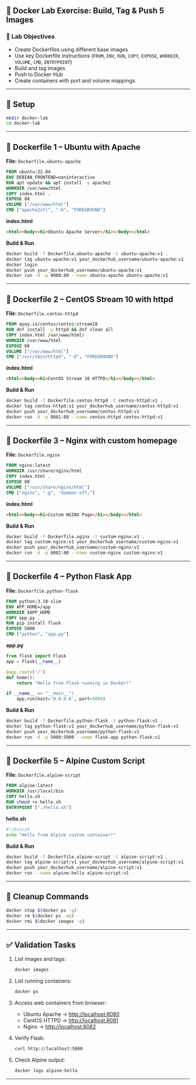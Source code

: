 
## 🧪 **Docker Lab Exercise: Build, Tag & Push 5 Images**

### 🔧 **Lab Objectives**

* Create Dockerfiles using different base images
* Use key Dockerfile instructions (`FROM`, `ENV`, `RUN`, `COPY`, `EXPOSE`, `WORKDIR`, `VOLUME`, `CMD`, `ENTRYPOINT`)
* Build and tag images
* Push to Docker Hub
* Create containers with port and volume mappings

---

## 📁 **Setup**

```bash
mkdir docker-lab
cd docker-lab
```

---

## 🧩 **Dockerfile 1 – Ubuntu with Apache**

**File:** `Dockerfile.ubuntu-apache`

```Dockerfile
FROM ubuntu:22.04
ENV DEBIAN_FRONTEND=noninteractive
RUN apt update && apt install -y apache2
WORKDIR /var/www/html
COPY index.html .
EXPOSE 80
VOLUME ["/var/www/html"]
CMD ["apache2ctl", "-D", "FOREGROUND"]
```

**index.html**

```html
<html><body><h1>Ubuntu Apache Server</h1></body></html>
```

**Build & Run**

```bash
docker build -f Dockerfile.ubuntu-apache -t ubuntu-apache:v1 .
docker tag ubuntu-apache:v1 your_dockerhub_username/ubuntu-apache:v1
docker login
docker push your_dockerhub_username/ubuntu-apache:v1
docker run -d -p 8080:80 --name ubuntu-apache ubuntu-apache:v1
```

---

## 🧩 **Dockerfile 2 – CentOS Stream 10 with httpd**

**File:** `Dockerfile.centos-httpd`

```Dockerfile
FROM quay.io/centos/centos:stream10
RUN dnf install -y httpd && dnf clean all
COPY index.html /var/www/html/
WORKDIR /var/www/html
EXPOSE 80
VOLUME ["/var/www/html"]
CMD ["/usr/sbin/httpd", "-D", "FOREGROUND"]
```

**index.html**

```html
<html><body><h1>CentOS Stream 10 HTTPD</h1></body></html>
```

**Build & Run**

```bash
docker build -f Dockerfile.centos-httpd -t centos-httpd:v1 .
docker tag centos-httpd:v1 your_dockerhub_username/centos-httpd:v1
docker push your_dockerhub_username/centos-httpd:v1
docker run -d -p 8081:80 --name centos-httpd centos-httpd:v1
```

---

## 🧩 **Dockerfile 3 – Nginx with custom homepage**

**File:** `Dockerfile.nginx`

```Dockerfile
FROM nginx:latest
WORKDIR /usr/share/nginx/html
COPY index.html .
EXPOSE 80
VOLUME ["/usr/share/nginx/html"]
CMD ["nginx", "-g", "daemon off;"]
```

**index.html**

```html
<html><body><h1>Custom NGINX Page</h1></body></html>
```

**Build & Run**

```bash
docker build -f Dockerfile.nginx -t custom-nginx:v1 .
docker tag custom-nginx:v1 your_dockerhub_username/custom-nginx:v1
docker push your_dockerhub_username/custom-nginx:v1
docker run -d -p 8082:80 --name custom-nginx custom-nginx:v1
```

---

## 🧩 **Dockerfile 4 – Python Flask App**

**File:** `Dockerfile.python-flask`

```Dockerfile
FROM python:3.10-slim
ENV APP_HOME=/app
WORKDIR $APP_HOME
COPY app.py .
RUN pip install flask
EXPOSE 5000
CMD ["python", "app.py"]
```

**app.py**

```python
from flask import Flask
app = Flask(__name__)

@app.route('/')
def home():
    return "Hello from Flask running in Docker!"

if __name__ == "__main__":
    app.run(host='0.0.0.0', port=5000)
```

**Build & Run**

```bash
docker build -f Dockerfile.python-flask -t python-flask:v1 .
docker tag python-flask:v1 your_dockerhub_username/python-flask:v1
docker push your_dockerhub_username/python-flask:v1
docker run -d -p 5000:5000 --name flask-app python-flask:v1
```

---

## 🧩 **Dockerfile 5 – Alpine Custom Script**

**File:** `Dockerfile.alpine-script`

```Dockerfile
FROM alpine:latest
WORKDIR /usr/local/bin
COPY hello.sh .
RUN chmod +x hello.sh
ENTRYPOINT ["./hello.sh"]
```

**hello.sh**

```bash
#!/bin/sh
echo "Hello from Alpine custom container!"
```

**Build & Run**

```bash
docker build -f Dockerfile.alpine-script -t alpine-script:v1 .
docker tag alpine-script:v1 your_dockerhub_username/alpine-script:v1
docker push your_dockerhub_username/alpine-script:v1
docker run --name alpine-hello alpine-script:v1
```

---

## 🧹 **Cleanup Commands**

```bash
docker stop $(docker ps -q)
docker rm $(docker ps -aq)
docker rmi $(docker images -q)
```

---

## ✅ **Validation Tasks**

1. List images and tags:

   ```bash
   docker images
   ```
2. List running containers:

   ```bash
   docker ps
   ```
3. Access web containers from browser:

   * Ubuntu Apache → [http://localhost:8080](http://localhost:8080)
   * CentOS HTTPD → [http://localhost:8081](http://localhost:8081)
   * Nginx → [http://localhost:8082](http://localhost:8082)
4. Verify Flask:

   ```bash
   curl http://localhost:5000
   ```
5. Check Alpine output:

   ```bash
   docker logs alpine-hello
   ```

---
